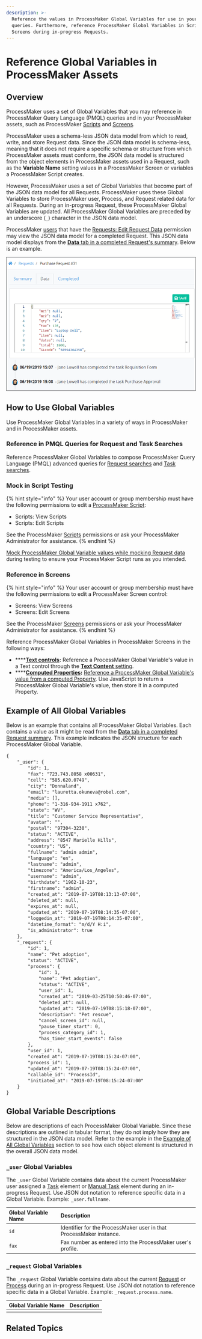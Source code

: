 ```yaml
---
description: >-
  Reference the values in ProcessMaker Global Variables for use in your PMQL
  queries. Furthermore, reference ProcessMaker Global Variables in Scripts and
  Screens during in-progress Requests.
---
```


# Reference Global Variables in ProcessMaker Assets

## Overview

ProcessMaker uses a set of Global Variables that you may reference in ProcessMaker Query Language \(PMQL\) queries and in your ProcessMaker assets, such as ProcessMaker [Scripts](scripts/what-is-a-script.md) and [Screens](design-forms/what-is-a-form.md).

ProcessMaker uses a schema-less JSON data model from which to read, write, and store Request data. Since the JSON data model is schema-less, meaning that it does not require a specific schema or structure from which ProcessMaker assets must conform, the JSON data model is structured from the object elements in ProcessMaker assets used in a Request, such as the **Variable Name** setting values in a ProcessMaker Screen or variables a ProcessMaker Script creates.

However, ProcessMaker uses a set of Global Variables that become part of the JSON data model for all Requests. ProcessMaker uses these Global Variables to store ProcessMaker user, Process, and Request related data for all Requests. During an in-progress Request, these ProcessMaker Global Variables are updated. All ProcessMaker Global Variables are preceded by an underscore \(`_`\) character in the JSON data model.

ProcessMaker [users](../processmaker-administration/add-users/what-is-a-user.md) that have the [Requests: Edit Request Data](../processmaker-administration/permission-descriptions-for-users-and-groups.md#requests) permission may view the JSON data model for a completed Request. This JSON data model displays from the [**Data** tab in a completed Request's summary](../using-processmaker/requests/request-details/summary-for-completed-requests.md#editable-request-data). Below is an example.

![JSON data model in a Completed Request, as viewed from the &quot;Data&quot; tab](../.gitbook/assets/data-tab-completed-request-information-requests.png)

## How to Use Global Variables

Use ProcessMaker Global Variables in a variety of ways in ProcessMaker and in ProcessMaker assets.

### Reference in PMQL Queries for Request and Task Searches

Reference ProcessMaker Global Variables to compose ProcessMaker Query Language \(PMQL\) advanced queries for [Request searches](../using-processmaker/requests/search-for-a-request.md#advanced-search-for-a-request) and [Task searches](../using-processmaker/task-management/search-for-a-task.md#advanced-search-for-a-task).

### Mock in Script Testing

{% hint style="info" %}
Your user account or group membership must have the following permissions to edit a [ProcessMaker Script](scripts/what-is-a-script.md):

* Scripts: View Scripts
* Scripts: Edit Scripts

See the ProcessMaker [Scripts](../processmaker-administration/permission-descriptions-for-users-and-groups.md#scripts) permissions or ask your ProcessMaker Administrator for assistance.
{% endhint %}

[Mock ProcessMaker Global Variable values while mocking Request data](scripts/scripts-editor.md#mock-request-data-coming-into-the-processmaker-script) during testing to ensure your ProcessMaker Script runs as you intended.

### Reference in Screens

{% hint style="info" %}
Your user account or group membership must have the following permissions to edit a ProcessMaker Screen control:

* Screens: View Screens
* Screens: Edit Screens

See the ProcessMaker [Screens](../processmaker-administration/permission-descriptions-for-users-and-groups.md#screens) permissions or ask your ProcessMaker Administrator for assistance.
{% endhint %}

Reference ProcessMaker Global Variables in ProcessMaker Screens in the following ways:

* \*\*\*\*[**Text controls**](design-forms/screens-builder/control-descriptions/text-control-settings.md#control-description)**:** Reference a ProcessMaker Global Variable's value in a Text control through the [**Text Content** setting](design-forms/screens-builder/control-descriptions/text-control-settings.md#settings).
* \*\*\*\*[**Computed Properties**](design-forms/screens-builder/manage-computed-properties.md)**:** [Reference a ProcessMaker Global Variable's value from a computed Property](design-forms/screens-builder/manage-computed-properties.md#add-a-computed-property). Use JavaScript to return a ProcessMaker Global Variable's value, then store it in a computed Property.

## Example of All Global Variables

Below is an example that contains all ProcessMaker Global Variables. Each contains a value as it might be read from the [**Data** tab in a completed Request summary](../using-processmaker/requests/request-details/summary-for-completed-requests.md#editable-request-data). This example indicates the JSON structure for each ProcessMaker Global Variable.

```text
{
    "_user": {
        "id": 1,
        "fax": "723.743.8058 x00631",
        "cell": "585.620.0749",
        "city": "Donnaland",
        "email": "lauretta.okuneva@robel.com",
        "media": [],
        "phone": "1-316-934-1911 x762",
        "state": "WV",
        "title": "Customer Service Representative",
        "avatar": "",
        "postal": "97304-3230",
        "status": "ACTIVE",
        "address": "8547 Marielle Hills",
        "country": "US",
        "fullname": "admin admin",
        "language": "en",
        "lastname": "admin",
        "timezone": "America/Los_Angeles",
        "username": "admin",
        "birthdate": "1962-10-23",
        "firstname": "admin",
        "created_at": "2019-07-19T08:13:13-07:00",
        "deleted_at": null,
        "expires_at": null,
        "updated_at": "2019-07-19T08:14:35-07:00",
        "loggedin_at": "2019-07-19T08:14:35-07:00",
        "datetime_format": "m/d/Y H:i",
        "is_administrator": true
    },
    "_request": {
        "id": 1,
        "name": "Pet adoption",
        "status": "ACTIVE",
        "process": {
            "id": 1,
            "name": "Pet adoption",
            "status": "ACTIVE",
            "user_id": 1,
            "created_at": "2019-03-25T10:50:46-07:00",
            "deleted_at": null,
            "updated_at": "2019-07-19T08:15:18-07:00",
            "description": "Pet rescue",
            "cancel_screen_id": null,
            "pause_timer_start": 0,
            "process_category_id": 1,
            "has_timer_start_events": false
        },
        "user_id": 1,
        "created_at": "2019-07-19T08:15:24-07:00",
        "process_id": 1,
        "updated_at": "2019-07-19T08:15:24-07:00",
        "callable_id": "ProcessId",
        "initiated_at": "2019-07-19T08:15:24-07:00"
    }
}
```

## Global Variable Descriptions

Below are descriptions of each ProcessMaker Global Variable. Since these descriptions are outlined in tabular format, they do not imply how they are structured in the JSON data model. Refer to the example in the [Example of All Global Variables](reference-global-variables-in-your-processmaker-assets.md#example-of-all-global-variables) section to see how each object element is structured in the overall JSON data model.

### `_user` Global Variables

The `_user` Global Variable contains data about the current ProcessMaker user assigned a [Task](process-design/model-your-process/process-modeling-element-descriptions.md#task) element or [Manual Task](process-design/model-your-process/process-modeling-element-descriptions.md#manual-task) element during an in-progress Request. Use JSON dot notation to reference specific data in a Global Variable. Example: `_user.fullname`.

| Global Variable Name | Description |
| :--- | :--- |
| `id` | Identifier for the ProcessMaker user in that ProcessMaker instance. |
| `fax` | Fax number as entered into the ProcessMaker user's profile. |

### `_request` Global Variables

The `_request` Global Variable contains data about the current [Request](../using-processmaker/requests/what-is-a-request.md) or [Process](viewing-processes/what-is-a-process.md) during an in-progress Request. Use JSON dot notation to reference specific data in a Global Variable. Example: `_request.process.name`.

| Global Variable Name | Description |
| :--- | :--- |
|  |  |

## Related Topics



